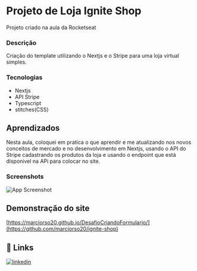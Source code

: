 # Projeto de Loja Ignite Shop
Projeto criado na aula da Rocketseat

### Descrição

Criação do template utilizando o Nextjs e o Stripe para uma loja virtual simples. 


### Tecnologias
- Nextjs
- API Stripe
- Typescript
- stitches(CSS)


## Aprendizados

Nesta aula, coloquei em pratica o que aprendir e me atualizando nos novos conceitos de mercado e no desenvolvimento em Nextjs, usando o API do Stripe cadastrando os produtos
da loja e usando o endpoint que está disponivel na APi para colocar no site.


### Screenshots

![App Screenshot](<img width="1125" height="598" alt="image" src="https://github.com/user-attachments/assets/f441488b-ccba-41f3-aa28-f534554b4746" />
)

## Demonstração do site

[https://marciorso20.github.io/DesafioCriandoFormulario/](https://github.com/marciorso20/ignite-shop)


## 🔗 Links

[![linkedin](https://img.shields.io/badge/linkedin-0A66C2?style=for-the-badge&logo=linkedin&logoColor=white)](https://www.linkedin.com/in/marcio-roberto-89535b22/)



